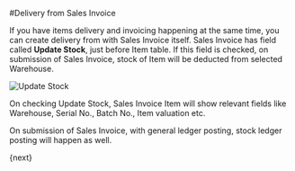 <!-- add-breadcrumbs -->
#Delivery from Sales Invoice

If you have items delivery and invoicing happening at the same time, you can create delivery from with Sales Invoice itself. Sales Invoice has field called **Update Stock**, just before Item table. If this field is checked, on submission of Sales Invoice, stock of Item will be deducted from selected Warehouse.

<img alt="Update Stock" class="screenshot" src="{{docs_base_url}}/v12/assets/img/articles/update-stock.png">

On checking Update Stock, Sales Invoice Item will show relevant fields like Warehouse, Serial No., Batch No., Item valuation etc.

On submission of Sales Invoice, with general ledger posting, stock ledger posting will happen as well.

{next}
